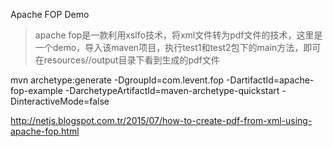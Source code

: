 Apache FOP Demo

>apache fop是一款利用xslfo技术，将xml文件转为pdf文件的技术，这里是一个demo，导入该maven项目，执行test1和test2包下的main方法，即可在resources//output目录下看到生成的pdf文件


mvn archetype:generate -DgroupId=com.levent.fop -DartifactId=apache-fop-example -DarchetypeArtifactId=maven-archetype-quickstart -DinteractiveMode=false

http://netjs.blogspot.com.tr/2015/07/how-to-create-pdf-from-xml-using-apache-fop.html

